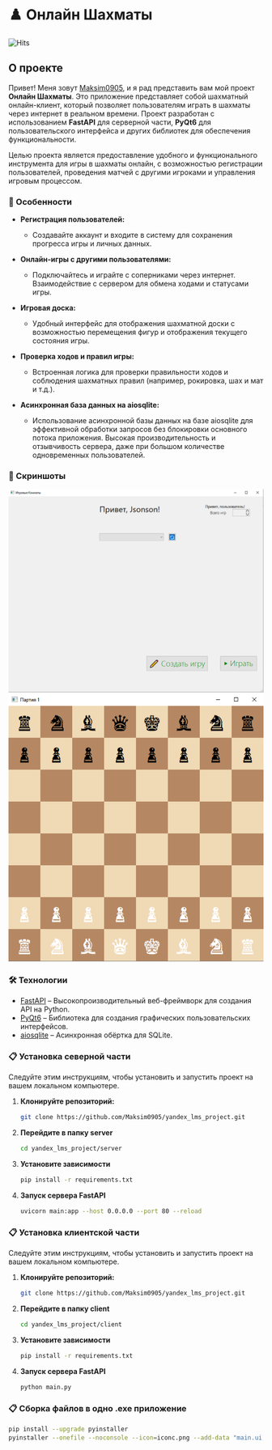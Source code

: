 # ♟️ Онлайн Шахматы

![Hits](https://hits.seeyoufarm.com/api/count/incr/badge.svg?url=https%3A%2F%2Fgithub.com%2FMaksim0905%2Fyandex_lms_project&count_bg=%2379C83D&title_bg=%23555555&icon=github.svg&icon_color=%23FFFFFF&title=посетителей&edge_flat=false)

## О проекте

Привет! Меня зовут [Maksim0905](https://github.com/Maksim0905), и я рад представить вам мой проект **Онлайн Шахматы**. Это приложение представляет собой шахматный онлайн-клиент, который позволяет пользователям играть в шахматы через интернет в реальном времени. Проект разработан с использованием **FastAPI** для серверной части, **PyQt6** для пользовательского интерфейса и других библиотек для обеспечения функциональности.

Целью проекта является предоставление удобного и функционального инструмента для игры в шахматы онлайн, с возможностью регистрации пользователей, проведения матчей с другими игроками и управления игровым процессом.

### 🌟 Особенности

- **Регистрация пользователей:**
  - Создавайте аккаунт и входите в систему для сохранения прогресса игры и личных данных.
  
- **Онлайн-игры с другими пользователями:**
  - Подключайтесь и играйте с соперниками через интернет. Взаимодействие с сервером для обмена ходами и статусами игры.
  
- **Игровая доска:**
  - Удобный интерфейс для отображения шахматной доски с возможностью перемещения фигур и отображения текущего состояния игры.
  
- **Проверка ходов и правил игры:**
  - Встроенная логика для проверки правильности ходов и соблюдения шахматных правил (например, рокировка, шах и мат и т.д.).
  
- **Асинхронная база данных на aiosqlite:**
  - Использование асинхронной базы данных на базе aiosqlite для эффективной обработки запросов без блокировки основного потока приложения. Высокая производительность и отзывчивость сервера, даже при большом количестве одновременных пользователей.

### 📸 Скриншоты

![Главная страница](https://github.com/Maksim0905/yandex_lms_project/blob/main/screenshots/homepage.png)
![Игровая доска](https://github.com/Maksim0905/yandex_lms_project/blob/main/screenshots/gameboard.png)

### 🛠 Технологии

- [FastAPI](https://fastapi.tiangolo.com/) – Высокопроизводительный веб-фреймворк для создания API на Python.
- [PyQt6](https://www.riverbankcomputing.com/software/pyqt/intro) – Библиотека для создания графических пользовательских интерфейсов.
- [aiosqlite](https://github.com/jreese/aiosqlite) – Асинхронная обёртка для SQLite.
### 📋 Установка северной части

Следуйте этим инструкциям, чтобы установить и запустить проект на вашем локальном компьютере.

1. **Клонируйте репозиторий:**
   ```bash
   git clone https://github.com/Maksim0905/yandex_lms_project.git
2. **Перейдите в папку server**
   ```bash
   cd yandex_lms_project/server
3. **Установите зависимости**
   ```bash
   pip install -r requirements.txt
4. **Запуск сервера FastAPI**
   ```bash
   uvicorn main:app --host 0.0.0.0 --port 80 --reload

### 📋 Установка клиентской части

Следуйте этим инструкциям, чтобы установить и запустить проект на вашем локальном компьютере.

1. **Клонируйте репозиторий:**
   ```bash
   git clone https://github.com/Maksim0905/yandex_lms_project.git
2. **Перейдите в папку client**
   ```bash
   cd yandex_lms_project/client
3. **Установите зависимости**
   ```bash
   pip install -r requirements.txt
4. **Запуск сервера FastAPI**
   ```bash
   python main.py


### 📋 Сборка файлов в одно .exe приложение
```bash
pip install --upgrade pyinstaller
pyinstaller --onefile --noconsole --icon=iconc.png --add-data "main.ui;." main.py



